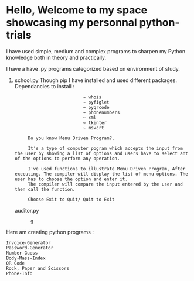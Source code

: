 # Hello, Welcome to my space showcasing my personnal python-trials
I have used simple, medium and complex programs to sharpen my 
Python knowledge both in theory and practically.

I have a have .py programs categorized based on environment of study.

1. school.py
            Though pip I have installed and used different packages.
            Dependancies to install :
                                
                                 ~ whois
                                 ~ pyfiglet
                                 ~ pyqrcode
                                 ~ phonenumbers
                                 ~ xml
                                 ~ tkinter
                                 ~ msvcrt
            
            Do you know Menu Driven Program?.

            It's a type of computer pogram which accepts the input from the user by showing a list of options and users have to select ant of the options to perform any operation.

            I've used functions to illustrate Menu Driven Program, After executing. The compiler will display the list of menu options. The user has to choose the option and enter it.
            The compiler will compare the input entered by the user and then call the function.

            Choose Exit to Quit/ Quit to Exit 
   
   auditor.py
             
             g

 Here am creating python programs :
 
    Invoice-Generator
    Password-Generator
    Number-Guess
    Body-Mass-Index
    QR Code
    Rock, Paper and Scissors
    Phone-Info
